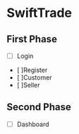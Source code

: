 # SwiftTrade

## First Phase

- [ ] Login

- [ ]Register
- [ ]Customer
- [ ]Seller

## Second Phase

- [ ] Dashboard
